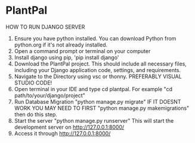 # PlantPal

HOW TO RUN DJANGO SERVER

1. Ensure you have python installed. You can download Python from python.org if it's not already installed.
2. Open a command prompt or terminal on your computer
3. Install django using pip, 'pip install django'
4. Download the PlantPal project. This should include all necessary files, including your Django application code, settings, and requirements.
5. Navigate to the Directory using vsc or thonny. PREFERABLY VISUAL STUDIO CODE!
6. Open terminal in your IDE and type cd plantpal. For example "cd path/to/your/django/project"
7. Run Database Migration "python manage.py migrate" IF IT DOESNT WORK YOU MAY NEED TO FIRST "python manage.py makemigrations" then do this step.
8. Start the server "python manage.py runserver" This will start the development server on http://127.0.0.1:8000/
9. Access it through http://127.0.0.1:8000/ 
